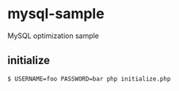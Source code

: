 # mysql-sample
MySQL optimization sample

## initialize

```console
$ USERNAME=foo PASSWORD=bar php initialize.php
```
